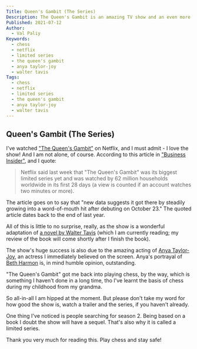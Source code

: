 ```yaml
---
Title: Queen's Gambit (The Series)
Description: The Queen's Gambit is an amazing TV show and an even more amazing book.
Published: 2021-07-12
Author:
  - Val Paliy
Keywords:
  - chess
  - netflix
  - limited series
  - the queen's gambit
  - anya taylor-joy
  - walter tavis
Tags:
  - chess
  - netflix
  - limited series
  - the queen's gambit
  - anya taylor-joy
  - walter tavis
---
```


## Queen's Gambit (The Series)

I've watched ["The Queen's Gambit"](https://www.netflix.com/ua/title/80234304) on Netflix, and I must admit - I love the show! And I am not alone, of course. According to this article in ["Business Insider"](https://www.businessinsider.com/data-shows-netflix-queens-gambit-a-word-of-mouth-hit-2020-11), and I quote:

> Netflix said last week that "The Queen's Gambit" was its biggest limited series yet and was watched by 62 million households worldwide in its first 28 days (a view is counted if an account watches two minutes or more).

The article goes on to say that "new data suggests it got there by steadily growing into a word-of-mouth hit after debuting on October 23." The quoted article dates back to the end of last year.

All of this is little to no surprise, really, as the show is a wonderful adaptation of [a novel by Walter Tavis](<https://en.wikipedia.org/wiki/The_Queen%27s_Gambit_(novel)>) (which I am currently reading; my review of the book will come shortly after I finish the book).

The show's huge success is also due to the amazing acting of [Anya Taylor-Joy](https://anyataylorjoy.org/), an actress I immediately believed on the screen. Anya's portrayal of [Beth Harmon](https://en.wikipedia.org/wiki/Beth_Harmon) is, in mind humble opinion, outstanding.

"The Queen's Gambit" got me back into playing chess, by the way, which is something I haven't done in a long time, tho I've learnt the basis of chess during my childhood from my grandma.

So all-in-all I am hipped at the moment. But please don't take my word for how good the show is, watch a trailer and the series, if you haven't already.

One thing I've noticed is people searching for season 2. Being based on a book I doubt the show will have a sequel. That's also why it is called a limited series.

Thank you very much for reading this. Play chess and stay safe!
